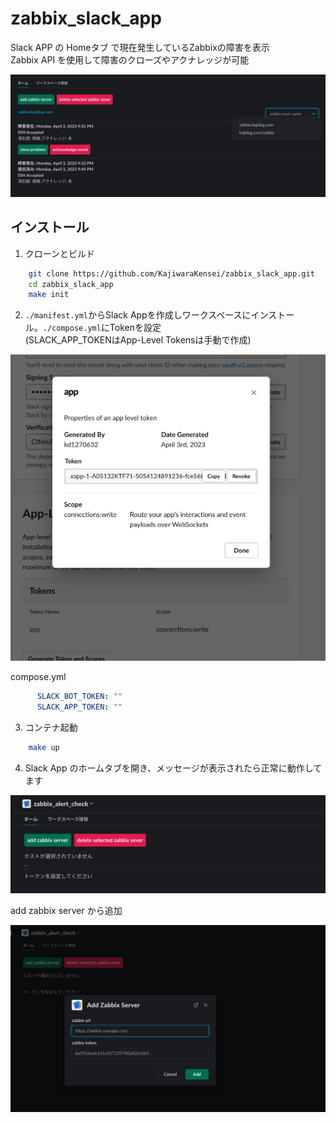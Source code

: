 # zabbix_slack_app

Slack APP の Homeタブ で現在発生しているZabbixの障害を表示  
Zabbix API を使用して障害のクローズやアクナレッジが可能  

<img width=750 src="./img/slack_home.png" />  

## インストール

1. クローンとビルド

```bash
    git clone https://github.com/KajiwaraKensei/zabbix_slack_app.git
    cd zabbix_slack_app
    make init
```

2. `./manifest.yml`からSlack Appを作成しワークスペースにインストール。`./compose.yml`にTokenを設定  
(SLACK_APP_TOKENはApp-Level Tokensは手動で作成)

<img  width=750 src="./img/app_level.png" />

compose.yml

```yml  
      SLACK_BOT_TOKEN: ""
      SLACK_APP_TOKEN: ""
```

3. コンテナ起動

```bash
    make up
```

4. Slack App のホームタブを開き、メッセージが表示されたら正常に動作してます  

<img  width=750 src="./img/home_init.png" />  

add zabbix server から追加  

<img  width=750 src="./img/add_zabbix_server.png" />
